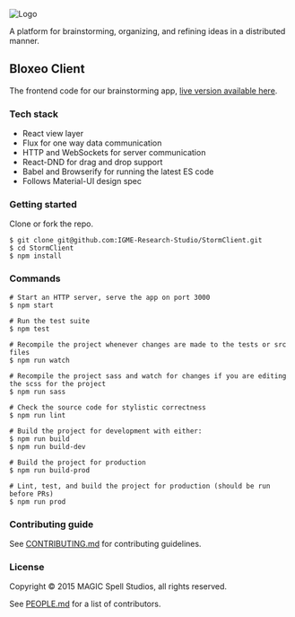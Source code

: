![Logo](http://i.imgur.com/rp6p0vD.png)

A platform for brainstorming, organizing, and refining ideas in a distributed manner.

## Bloxeo Client

The frontend code for our brainstorming app, [live version available here](http://bloxeo.herokuapp.com/).

### Tech stack

* React view layer
* Flux for one way data communication
* HTTP and WebSockets for server communication
* React-DND for drag and drop support
* Babel and Browserify for running the latest ES code 
* Follows Material-UI design spec

### Getting started

Clone or fork the repo.

```
$ git clone git@github.com:IGME-Research-Studio/StormClient.git
$ cd StormClient
$ npm install
```

### Commands
```
# Start an HTTP server, serve the app on port 3000
$ npm start

# Run the test suite
$ npm test

# Recompile the project whenever changes are made to the tests or src files
$ npm run watch

# Recompile the project sass and watch for changes if you are editing the scss for the project
$ npm run sass

# Check the source code for stylistic correctness
$ npm run lint

# Build the project for development with either:
$ npm run build
$ npm run build-dev

# Build the project for production
$ npm run build-prod

# Lint, test, and build the project for production (should be run before PRs)
$ npm run prod
```

### Contributing guide

See [CONTRIBUTING.md](CONTRIBUTING.md) for contributing guidelines.


### License

Copyright &copy; 2015 MAGIC Spell Studios, all rights reserved.

See [PEOPLE.md](PEOPLE.md) for a list of contributors.
